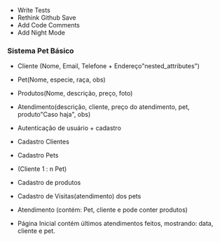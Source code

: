 
 - Write Tests
 - Rethink Github Save
 - Add Code Comments
 - Add Night Mode
### Sistema Pet Básico

 - Cliente (Nome, Email, Telefone + Endereço"nested_attributes")

 - Pet(Nome, especie, raça, obs)

 - Produtos(Nome, descrição, preço, foto)

 - Atendimento(descrição, cliente, preço do atendimento, pet, produto"Caso haja", obs)

 - Autenticação de usuário + cadastro

 - Cadastro Clientes

 - Cadastro Pets

 - (Cliente 1 : n Pet)

 - Cadastro de produtos

 - Cadastro de Visitas(atendimento) dos pets

 - Atendimento (contém: Pet, cliente e pode conter produtos)

 - Página Inicial contém últimos atendimentos feitos, mostrando: data, cliente e pet.
